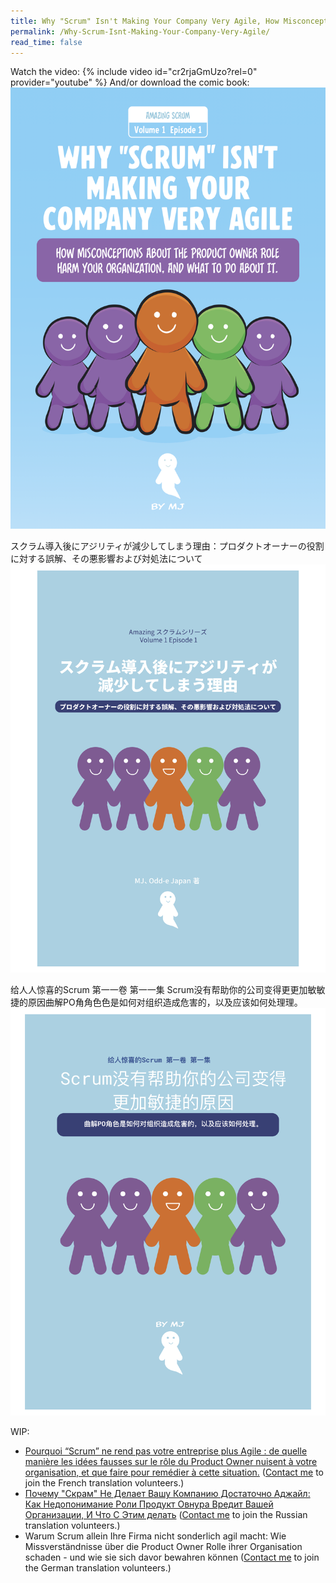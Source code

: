 ```yaml
---
title: Why "Scrum" Isn't Making Your Company Very Agile, How Misconceptions About The Product Owner Role Harm Your Organization, And What To Do About It.
permalink: /Why-Scrum-Isnt-Making-Your-Company-Very-Agile/
read_time: false
---
```

Watch the video:
{% include video id="cr2rjaGmUzo?rel=0" provider="youtube" %}
And/or download the comic book:
[![comic book version](../assets/images/Why-Scrum-Isnt-Making-Your-Company-Very-Agile-v2-cover.png)](../downloads/Why-Scrum-Isnt-Making-Your-Company-Very-Agile-v2.pdf) 

スクラム導入後にアジリティが減少してしまう理由：プロダクトオーナーの役割に対する誤解、その悪影響および対処法について
[![comic book version](../images/Why-Scrum-Isnt-Making-Your-Company-Very-Agile-cover-jp.png)](/jp) 

给⼈人惊喜的Scrum 第⼀一卷 第⼀一集 Scrum没有帮助你的公司变得更更加敏敏捷的原因曲解PO⻆角⾊色是如何对组织造成危害的，以及应该如何处理理。
[![给⼈人惊喜的Scrum 第⼀一卷 第⼀一集 Scrum没有帮助你的公司变得更更加敏敏捷的原因曲解PO⻆角⾊色是如何对组织造成危害的，以及应该如何处理理。](../images/Why-Scrum-Isnt-Making-Your-Company-Very-Agile-cover-cn.png)](../downloads/Why-Scrum-Isnt-Making-Your-Company-Very-Agile-cn.pdf) 

WIP:
* [Pourquoi “Scrum” ne rend pas votre entreprise plus Agile : de quelle manière les idées fausses sur le rôle du Product Owner nuisent à votre organisation, et que faire pour remédier à cette situation.](https://docs.google.com/document/d/13jKXmUA-p2GP1UraZmQ-5SSyhZYcW6J8PzvSaVzPZfc/edit?usp=sharing)  ([Contact me](/contact) to join the French translation volunteers.)
* [Почему "Скрам" Не Делает Вашу Компанию Достаточно Аджайл:  Как Недопонимание Роли Продукт Овнура Вредит Вашей Организации, И Что С Этим делать](https://docs.google.com/document/d/13jKXmUA-p2GP1UraZmQ-5SSyhZYcW6J8PzvSaVzPZfc/edit?usp=sharing) ([Contact me](/contact) to join the Russian translation volunteers.)
* Warum Scrum allein Ihre Firma nicht sonderlich agil macht: Wie Missverständnisse über die Product Owner Rolle ihrer Organisation schaden - und wie sie sich davor bewahren können ([Contact me](/contact) to join the German translation volunteers.)